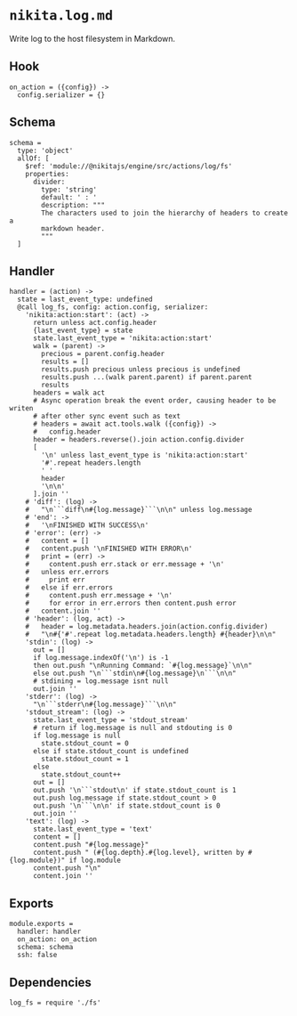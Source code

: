 
# `nikita.log.md`

Write log to the host filesystem in Markdown.

## Hook

    on_action = ({config}) ->
      config.serializer = {}

## Schema

    schema =
      type: 'object'
      allOf: [
        $ref: 'module://@nikitajs/engine/src/actions/log/fs'
        properties:
          divider:
            type: 'string'
            default: ' : '
            description: """
            The characters used to join the hierarchy of headers to create a
            markdown header.
            """
      ]

## Handler

    handler = (action) ->
      state = last_event_type: undefined
      @call log_fs, config: action.config, serializer:
        'nikita:action:start': (act) ->
          return unless act.config.header
          {last_event_type} = state
          state.last_event_type = 'nikita:action:start'
          walk = (parent) ->
            precious = parent.config.header
            results = []
            results.push precious unless precious is undefined
            results.push ...(walk parent.parent) if parent.parent
            results
          headers = walk act
          # Async operation break the event order, causing header to be writen
          # after other sync event such as text
          # headers = await act.tools.walk ({config}) ->
          #   config.header
          header = headers.reverse().join action.config.divider
          [
            '\n' unless last_event_type is 'nikita:action:start'
            '#'.repeat headers.length
            ' '
            header
            '\n\n'
          ].join ''
        # 'diff': (log) ->
        #   "\n```diff\n#{log.message}```\n\n" unless log.message
        # 'end': ->
        #   '\nFINISHED WITH SUCCESS\n'
        # 'error': (err) ->
        #   content = []
        #   content.push '\nFINISHED WITH ERROR\n'
        #   print = (err) ->
        #     content.push err.stack or err.message + '\n'
        #   unless err.errors
        #     print err
        #   else if err.errors
        #     content.push err.message + '\n'
        #     for error in err.errors then content.push error
        #   content.join ''
        # 'header': (log, act) ->
        #   header = log.metadata.headers.join(action.config.divider)
        #   "\n#{'#'.repeat log.metadata.headers.length} #{header}\n\n"
        'stdin': (log) ->
          out = []
          if log.message.indexOf('\n') is -1
          then out.push "\nRunning Command: `#{log.message}`\n\n"
          else out.push "\n```stdin\n#{log.message}\n```\n\n"
          # stdining = log.message isnt null
          out.join ''
        'stderr': (log) ->
          "\n```stderr\n#{log.message}```\n\n"
        'stdout_stream': (log) ->
          state.last_event_type = 'stdout_stream'
          # return if log.message is null and stdouting is 0
          if log.message is null
            state.stdout_count = 0
          else if state.stdout_count is undefined
            state.stdout_count = 1
          else
            state.stdout_count++
          out = []
          out.push '\n```stdout\n' if state.stdout_count is 1
          out.push log.message if state.stdout_count > 0
          out.push '\n```\n\n' if state.stdout_count is 0
          out.join ''
        'text': (log) ->
          state.last_event_type = 'text'
          content = []
          content.push "#{log.message}"
          content.push " (#{log.depth}.#{log.level}, written by #{log.module})" if log.module
          content.push "\n"
          content.join ''

## Exports

    module.exports =
      handler: handler
      on_action: on_action
      schema: schema
      ssh: false

## Dependencies

    log_fs = require './fs'
